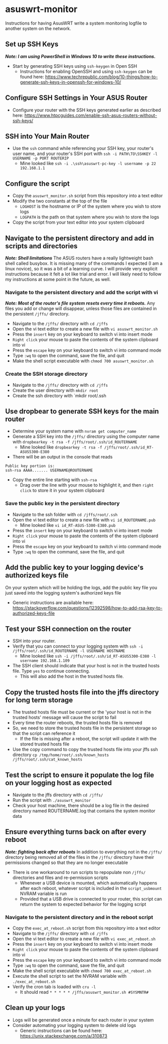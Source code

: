 # asuswrt-monitor
Instructions for having AsusWRT write a system monitoring logfile to another system on the network.

## Set up SSH Keys
***Note: I am using PowerShell in Windows 10 to write these instructions.*** 
  * Start by generating SSH keys using `ssh-keygen` in Open SSH 
    * Instructions for enabling OpenSSH and using `ssh-keygen` can be found here: https://www.techrepublic.com/blog/10-things/how-to-generate-ssh-keys-in-openssh-for-windows-10/

## Configure SSH Settings in Your ASUS Router
  * Configure your router with the SSH keys generated earlier as described here: https://www.htpcguides.com/enable-ssh-asus-routers-without-ssh-keys/

## SSH into Your Main Router
  * Use the `ssh` command while referencing your SSH key, your router's user name, and your router's SSH port with `ssh -i PATH\TO\SSHKEY -l USERNAME -p PORT ROUTERIP` 
    * Mine looked like `ssh -i .\ssh\asuswrt-pc-key -l username -p 22 192.168.1.1`

## Configure the script
  * Copy the `asuswrt_monitor.sh` script from this repository into a text editor
  * Modify the two constants at the top of the file
    * `LOGHOST` is the hostname or IP of the system where you wish to store logs
    * `LOGPATH` is the path on that system where you wish to store the logs
  * Copy the script from your text editor into your system clipboard

## Navigate to the persistent directory and add in scripts and directories
***Note: Shell limitations*** The ASUS routers have a really lightweight bash shell called busybox. It is missing many of the commands I expected (I am a linux novice), so it was a bit of a learning curve. I will provide very explicit instructions because it felt a lot like trial and error. I will likely need to follow my instructions at some point in the future, as well.
### Navigate to the persistent directory and add the script with vi
***Note: Most of the router's file system resets every time it reboots.*** Any files you add or change will disappear, unless those files are contained in the persistent `/jffs/` directory. 
  * Navigate to the `/jffs/` directory with `cd /jffs`
  * Open the vi text editor to create a new file with `vi asuswrt_monitor.sh`
  * Press the `insert` key on your keyboard to switch vi into insert mode
  * `Right click` your mouse to paste the contents of the system clipboard into vi
  * Press the `escape` key on your keyboard to switch vi into command mode
  * Type `:wq` to open the command, save the file, and quit
  * Make the shell script executable with `chmod 700 asuswrt_monitor.sh`
### Create the SSH storage directory
  * Navigate to the `/jffs/` directory with `cd /jffs`
  * Create the user directory with `mkdir root`
  * Create the ssh directory with `mkdir root/.ssh

## Use dropbear to generate SSH keys for the main router
  * Determine your system name with `nvram get computer_name`
  * Generate a SSH key into the `/jffs/` directory using the computer name with `dropbearkey -t rsa -f /jffs/root/.ssh/id_ROUTERNAME`
    * Mine looked like `dropbearkey -t rsa -f /jffs/root/.ssh/id_RT-ASUS5300-E380`
  * There will be an output in the console that reads 
```text
Public key portion is:
ssh-rsa AAAA....... USERNAME@ROUTERNAME
```
  * Copy the entire line starting with `ssh-rsa`
    * Drag over the line with your mouse to highlight it, and then `right click` to store it in your system clipboard
### Save the public key in the persistent directory
  * Navigate to the ssh folder with `cd /jffs/root/.ssh`
  * Open the vi text editor to create a new file with `vi id_ROUTERNAME.pub`
    * Mine looked like `vi id_RT-ASUS-5300-E380.pub`
  * Press the `insert` key on your keyboard to switch vi into insert mode
  * `Right click` your mouse to paste the contents of the system clipboard into vi
  * Press the `escape` key on your keyboard to switch vi into command mode
  * Type `:wq` to open the command, save the file, and quit

## Add the public key to your logging device's authorized keys file
On your system which will be holding the logs, add the public key file you just saved into the logging system's authorized keys file
  * Generic instructions are available here: https://stackoverflow.com/questions/12392598/how-to-add-rsa-key-to-authorized-keys-file

## Test your SSH connection on the router
  * SSH into your router. 
  * Verify that you can connect to your logging system with `ssh -i /jffs/root/.ssh/id_ROUTERNAME -l USERNAME HOSTNAME`
    * Mine looked like `ssh -i /jffs/root/.ssh/id_RT-ASUS5300-E380 -l username 192.168.1.109`
  * The SSH client should indicate that your host is not in the trusted hosts file. Type `yes` to continue connecting. 
    * This will also add the host in the trusted hosts file.

## Copy the trusted hosts file into the jffs directory for long term storage
  * The trusted hosts file must be current or the 'your host is not in the trusted hosts' message will cause the script to fail
  * Every time the router reboots, the trusted hosts file is removed
  * So, we need to store the trusted hosts file in the persistent storage so that the script can reference it
    * If the file is missing after a reboot, the script will update it with the stored trusted hosts file
  * Use the copy command to copy the trusted hosts file into your jffs ssh directory `cp /tmp/home/root/.ssh/known_hosts /jffs/root/.ssh/cat_known_hosts`

## Test the script to ensure it populate the log file on your logging host as expected
  * Navigate to the jffs directory with `cd /jffs/`
  * Run the script with `./asuswrt_monitor`
  * Check your host machine, there should be a log file in the desired directory named ROUTERNAME.log that contains the system monitor data
  
## Ensure everything turns back on after every reboot
***Note: fighting back after reboots*** In addition to everything not in the `/jffs/` directory being removed all of the files in the `/jffs/` directory have their permissions changed so that they are no longer executable
  * There is one workaround to run scripts to repopulate non `/jffs/` directories and files and re-permission scripts
    * Whenever a USB device is mounted, which automatically happens after each reboot, whatever script is included in the `script_usbmount` NVRAM variable is run
    * Provided that a USB drive is connected to your router, this script can return the system to expected behavior for the logging script
### Navigate to the persistent directory and in the reboot script  
  * Copy the `exec_at_reboot.sh` script from this repository into a text editor
  * Navigate to the `/jffs/` directory with `cd /jffs`
  * Open the vi text editor to create a new file with `vi exec_at_reboot.sh`
  * Press the `insert` key on your keyboard to switch vi into insert mode
  * `Right click` your mouse to paste the contents of the system clipboard into vi
  * Press the `escape` key on your keyboard to switch vi into command mode
  * Type `:wq` to open the command, save the file, and quit
  * Make the shell script executable with `chmod 700 exec_at_reboot.sh`
  * Execute the shell script to set the NVRAM variable with `./exec_at_reboot.sh`
  * Verify the cron tab is loaded with `cru -l`
    * It should read `* * * * * /jffs/asuswrt_monitor.sh #SYSMNTR#`
    
    
    
    
    
## Clean up your logs
  * Logs will be generated once a minute for each router in your system
  * Consider automating your logging system to delete old logs
    * Generic instructions can be found here: https://unix.stackexchange.com/a/310873
